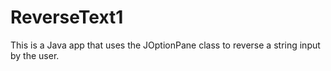 # ReverseText1
 This is a Java app that uses the JOptionPane class to reverse a string input by the user. 
